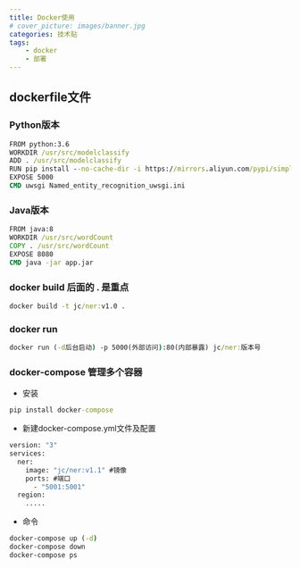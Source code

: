 ```yaml
---
title: Docker使用
# cover_picture: images/banner.jpg
categories: 技术贴
tags:
    - docker
    - 部署
---
```


## dockerfile文件

### Python版本

``` cmd
FROM python:3.6
WORKDIR /usr/src/modelclassify
ADD . /usr/src/modelclassify
RUN pip install --no-cache-dir -i https://mirrors.aliyun.com/pypi/simple/ -r /usr/src/modelclassify/requirements.txt
EXPOSE 5000
CMD uwsgi Named_entity_recognition_uwsgi.ini
```

### Java版本

``` cmd
FROM java:8
WORKDIR /usr/src/wordCount
COPY . /usr/src/wordCount
EXPOSE 8080
CMD java -jar app.jar
```

### docker build 后面的 **.** 是重点

``` cmd
docker build -t jc/ner:v1.0 .
```

### docker run

``` cmd
docker run (-d后台启动) -p 5000(外部访问):80(内部暴露) jc/ner:版本号
```

### docker-compose 管理多个容器

* 安装 
``` cmd
pip install docker-compose
```
* 新建docker-compose.yml文件及配置

``` cmd
version: "3"
services:
  ner:
    image: "jc/ner:v1.1" #镜像
    ports: #端口
      - "5001:5001"
  region:
    .....
```

* 命令

``` cmd
docker-compose up (-d)
docker-compose down
docker-compose ps
```